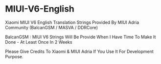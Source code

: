 MIUI-V6-English
===============

Xiaomi MIUI V6 English Translation Strings Provided By MIUI Adria Community (BalcanGSM / MASVA / DDRCore)

BalcanGSM : MIUI V6 Strings Will Be Provide When I Have Time To Make It Done - At Least Once In 2 Weeks

Please Give Credits To Xiaomi & MIUI Adria If You Use It For Development Purpose.
